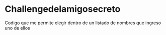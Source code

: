 # Challengedelamigosecreto
Codigo que me permite elegir dentro de un listado de nombres que ingreso uno de ellos
